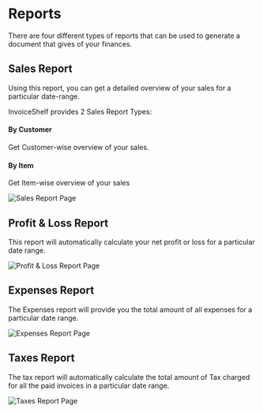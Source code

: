 # Reports

There are four different types of reports that can be used to generate a document that gives of your finances.

## Sales Report

Using this report, you can get a detailed overview of your sales for a particular date-range.

InvoiceShelf provides 2 Sales Report Types:

#### By Customer

Get Customer-wise overview of your sales.

#### By Item

Get Item-wise overview of your sales

![Sales Report Page](/images/sales-reports.png)

## Profit & Loss Report

This report will automatically calculate your net profit or loss for a particular date range.

![Profit & Loss Report Page](/images/profit-loss-report.png)

## Expenses Report

The Expenses report will provide you the total amount of all expenses for a particular date range.

![Expenses Report Page](/images/expense-report.png)

## Taxes Report

The tax report will automatically calculate the total amount of Tax charged for all the paid invoices in a particular date range.

![Taxes Report Page](/images/tax-report.png)
